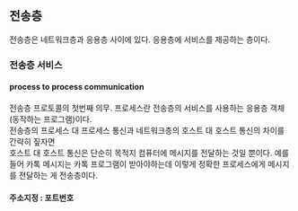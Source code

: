 ## 전송층
전송층은 네트워크층과 응용층 사이에 있다. 응용층에 서비스를 제공하는 층이다.

### 전송층 서비스

#### process to process communication
전송층 프로토콜의 첫번째 의무. 프로세스란 전송층의 서비스를 사용하는 응용층 객체(동작하는 프로그램)이다.<br>
전송층의 프로세스 대 프로세스 통신과 네트워크층의 호스트 대 호스트 통신의 차이를 간략히 짚자면<br>
호스트 대 호스트 통신은 단순히 목적지 컴퓨터에 메시지를 전달하는 것일 뿐이다. 예를 들어 카톡 메시지는 카톡 프로그램이 받아야하는데 이렇게 정확한 프로세스에게 메시지를 전달하는 게 전송층이다.<br>

#### 주소지정 : 포트번호
